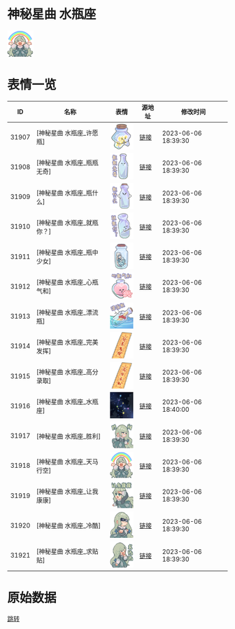 # 神秘星曲 水瓶座

<img src="./cover.png" height="60" alt="cover" />

# 表情一览

|ID|名称|表情|源地址|修改时间|
|----|----|----|----|----|
|31907|[神秘星曲 水瓶座_许愿瓶]|<img src="./pic/031907_%5B神秘星曲 水瓶座_许愿瓶%5D.png" height="60" alt="许愿瓶"/>|[链接](https://i0.hdslb.com/bfs/garb/851a483f31546bd10c60b6b6d335e727bec3ab8d.png)|2023-06-06 18:39:30|
|31908|[神秘星曲 水瓶座_瓶瓶无奇]|<img src="./pic/031908_%5B神秘星曲 水瓶座_瓶瓶无奇%5D.png" height="60" alt="瓶瓶无奇"/>|[链接](https://i0.hdslb.com/bfs/garb/2cee3e8b15936fa7142343b7d8c3165d293719c8.png)|2023-06-06 18:39:30|
|31909|[神秘星曲 水瓶座_瓶什么]|<img src="./pic/031909_%5B神秘星曲 水瓶座_瓶什么%5D.png" height="60" alt="瓶什么"/>|[链接](https://i0.hdslb.com/bfs/garb/3d464ddbbdb0daf170ffff11a4c76a5cd74733bb.png)|2023-06-06 18:39:30|
|31910|[神秘星曲 水瓶座_就瓶你？]|<img src="./pic/031910_%5B神秘星曲 水瓶座_就瓶你？%5D.png" height="60" alt="就瓶你？"/>|[链接](https://i0.hdslb.com/bfs/garb/1836f202685cc9f63b1d771df07db9db0ae8e225.png)|2023-06-06 18:39:30|
|31911|[神秘星曲 水瓶座_瓶中少女]|<img src="./pic/031911_%5B神秘星曲 水瓶座_瓶中少女%5D.png" height="60" alt="瓶中少女"/>|[链接](https://i0.hdslb.com/bfs/garb/324f7b70f45cd53121689a8169d8a2822341a62f.png)|2023-06-06 18:39:30|
|31912|[神秘星曲 水瓶座_心瓶气和]|<img src="./pic/031912_%5B神秘星曲 水瓶座_心瓶气和%5D.png" height="60" alt="心瓶气和"/>|[链接](https://i0.hdslb.com/bfs/garb/48ee1eae8c75952e8469397b5d000b580e354bb1.png)|2023-06-06 18:39:30|
|31913|[神秘星曲 水瓶座_漂流瓶]|<img src="./pic/031913_%5B神秘星曲 水瓶座_漂流瓶%5D.png" height="60" alt="漂流瓶"/>|[链接](https://i0.hdslb.com/bfs/garb/fcce5618b94966d964e833f066aa557c5078a8c0.png)|2023-06-06 18:39:30|
|31914|[神秘星曲 水瓶座_完美发挥]|<img src="./pic/031914_%5B神秘星曲 水瓶座_完美发挥%5D.png" height="60" alt="完美发挥"/>|[链接](https://i0.hdslb.com/bfs/garb/be39fe8262898331a5cae72e12c2ff52ca79b9af.png)|2023-06-06 18:39:30|
|31915|[神秘星曲 水瓶座_高分录取]|<img src="./pic/031915_%5B神秘星曲 水瓶座_高分录取%5D.png" height="60" alt="高分录取"/>|[链接](https://i0.hdslb.com/bfs/garb/0cb580d0278916863111ab83a9b44a2e7d3bcc5b.png)|2023-06-06 18:39:30|
|31916|[神秘星曲 水瓶座_水瓶座]|<img src="./pic/031916_%5B神秘星曲 水瓶座_水瓶座%5D.png" height="60" alt="水瓶座"/>|[链接](https://i0.hdslb.com/bfs/garb/1e918eb591e1554fcdcddbc82623e6dc21398f58.png)|2023-06-06 18:40:00|
|31917|[神秘星曲 水瓶座_胜利]|<img src="./pic/031917_%5B神秘星曲 水瓶座_胜利%5D.png" height="60" alt="胜利"/>|[链接](https://i0.hdslb.com/bfs/garb/ddcf43fee2418330276d8de91c8fc6e4311c6eaf.png)|2023-06-06 18:39:30|
|31918|[神秘星曲 水瓶座_天马行空]|<img src="./pic/031918_%5B神秘星曲 水瓶座_天马行空%5D.png" height="60" alt="天马行空"/>|[链接](https://i0.hdslb.com/bfs/garb/923bc07d59cce0bbb58bb09463aae3bbd36c9ccd.png)|2023-06-06 18:39:30|
|31919|[神秘星曲 水瓶座_让我康康]|<img src="./pic/031919_%5B神秘星曲 水瓶座_让我康康%5D.png" height="60" alt="让我康康"/>|[链接](https://i0.hdslb.com/bfs/garb/4cf37f74f368aa91b197ebca904a5c22c1f84280.png)|2023-06-06 18:39:30|
|31920|[神秘星曲 水瓶座_冷酷]|<img src="./pic/031920_%5B神秘星曲 水瓶座_冷酷%5D.png" height="60" alt="冷酷"/>|[链接](https://i0.hdslb.com/bfs/garb/65049672ec092cc5fa50e033b199fd4c023d7a4f.png)|2023-06-06 18:39:30|
|31921|[神秘星曲 水瓶座_求贴贴]|<img src="./pic/031921_%5B神秘星曲 水瓶座_求贴贴%5D.png" height="60" alt="求贴贴"/>|[链接](https://i0.hdslb.com/bfs/garb/ba38bcc93582b2046ffe17b4012b4324a2b8fa98.png)|2023-06-06 18:39:30|

# 原始数据

[跳转](./raw.json)

